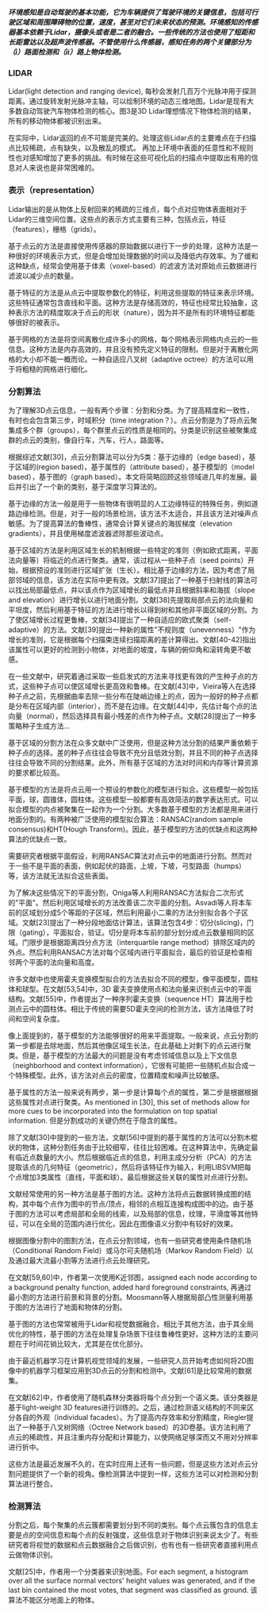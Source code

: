 ##### 环境感知是自动驾驶的基本功能，它为车辆提供了驾驶环境的关键信息，包括可行驶区域和周围障碍物的位置，速度，甚至对它们未来状态的预测。环境感知的传感器基本依赖于Lidar，摄像头或者是二者的融合。一些传统的方法也使用了短距和长距雷达以及超声波传感器。不管使用什么传感器，感知任务的两个关键部分为（i）路面检测和（ii）路上物体检测。

### LIDAR

Lidar(light detection and ranging device), 每秒会发射几百万个光脉冲用于探测距离。通过旋转发射光脉冲主轴，可以绘制环境的动态三维地图。Lidar是现有大多数自动驾驶汽车物体检测的核心。图3是3D Lidar理想情况下物体检测的结果，所有的移动物体都被识别出来。

在实际中，Lidar返回的点不可能是完美的。处理这些Lidar点的主要难点在于扫描点比较稀疏，点有缺失，以及散乱的模式。 再加上环境中表面的任意性和不规则性也对感知增加了更多的挑战。有时候在这些可视化后的扫描点中提取出有用的信息对人来说也是非常困难的。

### 表示（representation）
Lidar输出的是从物体上反射回来的稀疏的三维点，每个点对应物体表面相对于Lidar的三维空间位置。这些点的表示方式主要有三种，包括点云，特征（features），栅格（grids）。

基于点云的方法是直接使用传感器的原始数据以进行下一步的处理，这种方法是一种很好的环境表示方式，但是会增加处理数据的时间以及降低内存效率。为了缓和这种缺点，经常会使用基于体素（voxel-based）的滤波方法对原始点云数据进行滤波以减少点的数量。

基于特征的方法是从点云中提取参数化的特征，利用这些提取的特征来表示环境。这些特征通常包含直线和平面。这种方法是存储高效的，特征也经常比较抽象，这种表示方法的精度取决于点云的形状（nature），因为并不是所有的环境特征都能够很好的被表示。

基于网格的方法是将空间离散化成许多小的网格，每个网格表示网格内点云的一些信息。这种方法是内存高效的，并且没有预先定义特征的限制。但是对于离散化网格的大小却不能一概而论。一种自适应八叉树（adaptive octree）的方法可以用于将粗糙的网格进行细化。

### 分割算法

为了理解3D点云信息，一般有两个步骤：分割和分类。为了提高精度和一致性，有时也会包含第三步，时域积分（time integration？）。点云分割是为了将点云聚集成多个群（groups），每个群里点云的性质是相同的。分类是识别这些被聚集成群的点云的类别，像自行车，汽车，行人，路面等。

根据综述文献[30]，点云分割算法可以分为5类：基于边缘的（edge based），基于区域的(region based)，基于属性的（attribute based），基于模型的（model based），基于图的（graph based）。本文将简略回顾这些领域进几年的发展。最后并引出了一个新的类别，基于深度学习算法的。

基于边缘的方法一般是用于一些物体有很明显的人工边缘特征的特殊任务，例如道路边缘检测。但是，对于一般的场景检测，该方法不太适合，并且该方法对噪声点敏感。为了提高算法的鲁棒性，通常会计算关键点的海拔梯度（elevation gradients），并且使用梯度滤波器滤除那些波动点。

基于区域的方法是利用区域生长的机制根据一些特定的准则（例如欧式距离，平面法向量等）将临近的点进行聚类。通常，该过程从一些种子点（seed points）开始，根据预设的准则进行区域扩张（生长）。相比基于边缘的方法，因为考虑了局部邻域的信息，该方法在实际中更有效。文献[37]提出了一种基于扫射线的算法可以找出局部最低点，并以该点作为区域增长的最低点并且根据斜率和海拔（slope and elevation）进行增长以进行地面分割。文献[38]先提取局部点云的法向量和平坦度，然后利用基于特征的方法进行增长以得到树和其他非平面区域的分割。为了使区域增长过程更鲁棒，文献[34]提出了一种自适应的欧式聚类（self-adaptive）的方法。文献[39]提出一种新的属性"不规则度（unevenness）"作为增长的准则，它是根据每个扫描束连续扫描距离的差计算得出。文献[40-42]指出该属性可以更好的检测到小物体，对地面的坡度，车辆的俯仰角和滚转角更不敏感。

在一些文献中，研究着通过采取一些启发式的方法来寻找更有效的产生种子点的方式，这些种子点可以使区域增长更高效和鲁棒。在文献[43]中，Vieira等人在选择种子点之前，先根据曲率去除一些分布在陡峭边缘上的点，因为一般好的种子点都是分布在区域内部（interior），而不是在边缘。在文献[44]中，先估计每个点的法向量（normal），然后选择具有最小残差的点作为种子点。文献[28]提出了一种多策略种子生成方法...

基于区域的分割方法在众多文献中广泛使用，但是这种方法分割的结果严重依赖于种子点的选择。差的种子点往往会导致不充分且低效分割，并且不同的种子点选择往往会导致不同的分割结果。此外，所有基于区域的方法对时间和内存等计算资源的要求都比较高。

基于模型的方法是将点云用一个预设的参数化的模型进行拟合。这些模型一般包括平面，球，圆锥体，圆柱体。这些模型一般都要有高效简洁的数学表达形式。可以拟合模型的内点被聚集在一起作为一个分割。大多数基于模型的方法都是用来进行地面分割的。有两种被广泛使用的模型拟合算法：RANSAC(random sample consensus)和HT(Hough Transform)。因此，基于模型的方法的优缺点和这两种算法的优缺点一致。

需要研究者根据平面假设，利用RANSAC算法对点云中的地面进行分割。然而对于一些不是平面的表面，例如起伏的路面，上坡，下坡，弓型路面（humps）等，该方法就无法拟合这些表面。

为了解决这些情况下的平面分割，Oniga等人利用RANSAC方法拟合二次形式的"平面"。然后利用区域增长的方法改善该二次平面的分割。Asvadi等人将本车前的区域划分成5个等距的子区域，然后利用最小二乘的方法分别拟合各个子区域。文献[23]提出了一种分段地面估计算法，该算法包含4步：切分(slicing)，门限（gating），平面拟合，验证。切分是将本车前的部分划分成点云数量相同的区域。门限步是根据距离四分点方法（interquartile range method）排除区域内的外点。然后利用RANSAC方法对每个区域内进行平面拟合，最后的验证是检查相邻两个平面的法向量和高度。

许多文献中也使用霍夫变换模型拟合的方法去拟合不同的模型，像平面模型，圆柱体和球型。在文献[53,54]中，3D 霍夫变换使用点和法向量来识别点云中的平面结构。文献[55]中，作者提出了一种序列霍夫变换（sequence HT）算法用于检测点云中的圆柱体。相比于传统的需要5D霍夫空间的检测方法，该方法降低了时间和空间复杂度。

像上面提到的，基于模型的方法能够很好的用来平面提取。一般来说，点云分割的第一步都是去除地面，然后其他像区域生长法，在此基础上对剩下的点云进行聚类。但是，基于模型的方法最大的问题是没有考虑邻域信息以及上下文信息（neighborhood and context information），它很有可能把一些随机点拟合成一个特殊模型。此外，该方法对点云的密度，位置精度和噪声比较敏感。

基于属性的方法一般来说有两步，第一步是计算每个点的属性，第二步是根据根据这些属性对点进行聚类。As mentioned in [30], this set of methods allow for more cues to be incorporated into the formulation on top spatial information. 但是分割成功的关键仍然在于隐含的属性。

除了文献[30]中提到的一些方法，文献[56]中提到的基于属性的方法可以分割木棍状的物体，这种分割任务由于比较细窄，往往比较困难。在这种算法中，先确定最有临近点数量的大小。然后根据临近点的信息，利用主成分分析（PCA）的方法提取该点的几何特征（geometric），然后将该特征作为输入，利用LIBSVM把每个点增加3类属性（直线，平面和球）。最后根据这些关联的属性对点进行分割。

文献经常使用的另一种方法是基于图的方法。这种方法将点云数据转换成图的结构，其中每个点作为图中的节点/顶点，相邻的点相互连接构成图中的边。由于基于图的方法可以考虑局部和全局的线索，以及局部的信息，纹理，平滑度等其他特征，可以在全局的范围内进行优化，因此在图像语义分割中有较好的效果。

根据图像分割中的图割方法，在点云分割领域，也有一些研究者使用条件随机场（Conditional Random Field）或马尔可夫随机场（Markov Random Field）以及通过最大流最小割等方法进行点云处理研究。

在文献[59,60]中，作者第一次使用K近邻图，assigned each node according to a background penalty function, added hard foreground constraints, 再通过最小割的方法进行前景和背景的分割。Moosmann等人根据局部凸性测量利用基于图的方法进行了地面和物体的分割。

基于图的方法也常常被用于Lidar和视觉数据融合。相比于其他方法，由于其全局优化的特性，基于图的方法在处理复杂场景下往往鲁棒性更好。这种方法的主要问题在于时间花销比较大，尤其是在优化部分。

由于最近机器学习在计算机视觉领域的发展，一些研究人员开始考虑如何将2D图像中的机器学习框架应用到3D点云的分割和检测中。文献[61]是比较常用的数据集。

在文献[62]中，作者使用了随机森林分类器将每个点分到一个语义类。该分类器是基于light-weight 3D features进行训练的。之后，通过检测语义结构的不同来区分各自的外观（individual facades）。为了提高内存效率和分割精度，Riegler提出了一种基于八叉树网络（Octree Network based）的3D卷基。该方法利用了点云的稀疏性，并且注重内存分配和计算能力，以使网络足够深而又不用对分辨率进行折中。

这些方法是最近发展不久的，在实时应用上还有一些问题，但是这些方法对点云分割问题提供了一个新的视角。像检测算法中提到一样，这些方法可以对检测和分割算法进行整合。

### 检测算法

分割之后，每个聚集的点云簇都需要划分到不同的类别。每个点云簇包含的信息主要是点的空间信息和每个点的反射强度，这些信息对于物体识别来说太少了。有些研究者将视觉的数据和点云数据融合之后做识别，也有也有一些研究者直接利用点云做物体识别。

文献[25]中，作者用一个分类器来识别地面。For each segment, a histogram over all the surface normal vectors' height values was generated, and if the last bin contained the most votes, that segment was classified as ground. 该算法不能区分地面上的物体。

